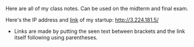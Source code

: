 Here are all of my class notes. Can be used on the midterm and final exam.

Here's the IP address and [link](http://3.224.181.5/) of my startup: http://3.224.181.5/

- Links are made by putting the seen text between brackets and the link itself following using parentheses.
